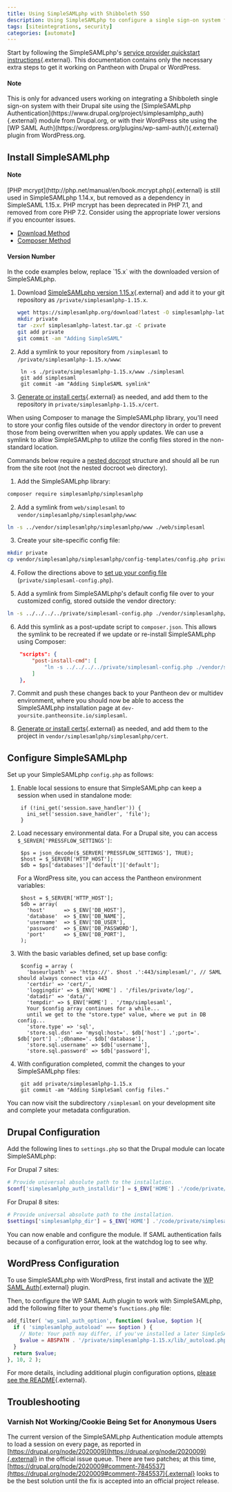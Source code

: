 ```yaml
---
title: Using SimpleSAMLphp with Shibboleth SSO
description: Using SimpleSAMLphp to configure a single sign-on system for your Drupal or WordPress site.
tags: [siteintegrations, security]
categories: [automate]
---
```

Start by following the SimpleSAMLphp's [service provider quickstart instructions](https://simplesamlphp.org/docs/1.15/simplesamlphp-sp){.external}. This documentation contains only the necessary extra steps to get it working on Pantheon with Drupal or WordPress.

<div class="alert alert-info" role="alert">
  <h4 class="info">Note</h4>
  <p markdown="1">This is only for advanced users working on integrating a Shibboleth single sign-on system with their Drupal site using the [SimpleSAMLphp Authentication](https://www.drupal.org/project/simplesamlphp_auth){.external} module from Drupal.org, or with their WordPress site using the [WP SAML Auth](https://wordpress.org/plugins/wp-saml-auth/){.external} plugin from WordPress.org.</p>
</div>

## Install SimpleSAMLphp

<div class="alert alert-info" role="alert">
<h4 class="info">Note</h4>
<p markdown="1">[PHP mcrypt](http://php.net/manual/en/book.mcrypt.php){.external} is still used in SimpleSAMLphp 1.14.x, but removed as a dependency in SimpleSAML 1.15.x. PHP mcrypt has been deprecated in PHP 7.1, and removed from core PHP 7.2. Consider using the appropriate lower versions if you encounter issues.
</p></div>


<!-- Nav tabs -->
<ul class="nav nav-tabs" role="tablist">
  <!-- Active tab -->
  <li id="tab-1-id" role="presentation" class="active"><a href="#tab-1-anchor" aria-controls="tab-1-anchor" role="tab" data-toggle="tab">Download Method</a></li>

  <!-- 2nd Tab Nav -->
  <li id="tab-2-id" role="presentation"><a href="#tab-2-anchor" aria-controls="tab-2-anchor" role="tab" data-toggle="tab">Composer Method</a></li>

</ul>

<!-- Tab panes -->
<div class="tab-content">
<!-- Active pane content -->
<div role="tabpanel" class="tab-pane active" id="tab-1-anchor" markdown="1">

<div class="alert alert-export" role="alert">
<h4 class="info">Version Number</h4>
<p markdown="1">In the code examples below, replace `15.x` with the downloaded version of SimpleSAMLphp.
</p>
</div>

1. Download [SimpleSAMLphp version 1.15.x](https://simplesamlphp.org/){.external} and add it to your git repository as `/private/simplesamlphp-1.15.x`.

    ```bash
    wget https://simplesamlphp.org/download?latest -O simplesamlphp-latest.tar.gz
    mkdir private
    tar -zxvf simplesamlphp-latest.tar.gz -C private
    git add private
    git commit -am "Adding SimpleSAML"
    ```

2. Add a symlink to your repository from `/simplesaml` to `/private/simplesamlphp-1.15.x/www`:


        ln -s ./private/simplesamlphp-1.15.x/www ./simplesaml
        git add simplesaml
        git commit -am "Adding SimpleSAML symlink"

3. [Generate or install certs](https://simplesamlphp.org/docs/1.9/simplesamlphp-sp#section_1_1){.external} as needed, and add them to the repository in `private/simplesamlphp-1.15.x/cert`.
</div>

<!-- 2nd pane content -->
<div role="tabpanel" class="tab-pane" id="tab-2-anchor" markdown="1">
When using Composer to manage the SimpleSAMLphp library, you'll need to store your config files outside of the vendor directory in order to prevent those from being overwritten when you apply updates. We can use a symlink to allow SimpleSAMLphp to utilize the config files stored in the non-standard location.

Commands below require a [nested docroot](/docs/nested-docroot/) structure and should all be run from the site root (not the nested docroot `web` directory).

1. Add the SimpleSAMLphp library:

 ```bash
 composer require simplesamlphp/simplesamlphp
 ```

2. Add a symlink from `web/simplesaml` to `vendor/simplesamlphp/simplesamlphp/www`:

 ```bash
 ln -s ../vendor/simplesamlphp/simplesamlphp/www ./web/simplesaml
 ```

3. Create your site-specific config file:

 ```bash
 mkdir private
 cp vendor/simplesamlphp/simplesamlphp/config-templates/config.php private/simplesaml-config.php
 ```

4. Follow the directions above to [set up your config file](#configure-simplesamlphp) (`private/simplesaml-config.php`).

5. Add a symlink from SimpleSAMLphp's default config file over to your customized config, stored outside the vendor directory:

 ```bash
 ln -s ../../../../private/simplesaml-config.php ./vendor/simplesamlphp/simplesamlphp/config/config.php
 ```

6. Add this symlink as a post-update script to `composer.json`. This allows the symlink to be recreated if we update or re-install SimpleSAMLphp using Composer:

 ```json
     "scripts": {
         "post-install-cmd": [
             "ln -s ../../../../private/simplesaml-config.php ./vendor/simplesamlphp/simplesamlphp/config/config.php"
         ]
     },
 ```

7. Commit and push these changes back to your Pantheon dev or multidev environment, where you should now be able to access the SimpleSAMLphp installation page at `dev-yoursite.pantheonsite.io/simplesaml`.

8. [Generate or install certs](https://simplesamlphp.org/docs/1.9/simplesamlphp-sp#section_1_1){.external} as needed, and add them to the project in `vendor/simplesamlphp/simplesamlphp/cert`.
</div>
</div>

## Configure SimpleSAMLphp

Set up your SimpleSAMLphp `config.php` as follows:

1. Enable local sessions to ensure that SimpleSAMLphp can keep a session when used in standalone mode:


        if (!ini_get('session.save_handler')) {
          ini_set('session.save_handler', 'file');
        }


2. Load necessary environmental data. For a Drupal site, you can access `$_SERVER['PRESSFLOW_SETTINGS']`:


        $ps = json_decode($_SERVER['PRESSFLOW_SETTINGS'], TRUE);
        $host = $_SERVER['HTTP_HOST'];
        $db = $ps['databases']['default']['default'];


    For a WordPress site, you can access the Pantheon environment variables:


        $host = $_SERVER['HTTP_HOST'];
        $db = array(
          'host'      => $_ENV['DB_HOST'],
          'database'  => $_ENV['DB_NAME'],
          'username'  => $_ENV['DB_USER'],
          'password'  => $_ENV['DB_PASSWORD'],
          'port'      => $_ENV['DB_PORT'],
        );


3. With the basic variables defined, set up base config:

        $config = array (
          'baseurlpath' => 'https://'. $host .':443/simplesaml/', // SAML should always connect via 443
          'certdir' => 'cert/',
          'loggingdir' => $_ENV['HOME'] . '/files/private/log/',
          'datadir' => 'data/',
          'tempdir' => $_ENV['HOME'] . '/tmp/simplesaml',
          Your $config array continues for a while...
          until we get to the "store.type" value, where we put in DB config...
          'store.type' => 'sql',
          'store.sql.dsn' => 'mysql:host='. $db['host'] .';port='. $db['port'] .';dbname='. $db['database'],
          'store.sql.username' => $db['username'],
          'store.sql.password' => $db['password'],

4. With configuration completed, commit the changes to your SimpleSAMLphp files:


        git add private/simplesamlphp-1.15.x
        git commit -am "Adding SimpleSaml config files."


You can now visit the subdirectory `/simplesaml` on your development site and complete your metadata configuration.

## Drupal Configuration

Add the following lines to `settings.php` so that the Drupal module can locate SimpleSAMLphp:

For Drupal 7 sites:
```php
# Provide universal absolute path to the installation.
$conf['simplesamlphp_auth_installdir'] = $_ENV['HOME'] .'/code/private/simplesamlphp-1.15.x';
```

For Drupal 8 sites:
```php
# Provide universal absolute path to the installation.
$settings['simplesamlphp_dir'] = $_ENV['HOME'] .'/code/private/simplesamlphp-1.15.x';
```

You can now enable and configure the module. If SAML authentication fails because of a configuration error, look at the watchdog log to see why.

## WordPress Configuration

To use SimpleSAMLphp with WordPress, first install and activate the [WP SAML Auth](https://wordpress.org/plugins/wp-saml-auth/){.external} plugin.

Then, to configure the WP SAML Auth plugin to work with SimpleSAMLphp, add the following filter to your theme's `functions.php` file:

```php
add_filter( 'wp_saml_auth_option', function( $value, $option ){
  if ( 'simplesamlphp_autoload' === $option ) {
    // Note: Your path may differ, if you've installed a later SimpleSAMLphp version
    $value = ABSPATH . '/private/simplesamlphp-1.15.x/lib/_autoload.php';
  }
  return $value;
}, 10, 2 );
```

For more details, including additional plugin configuration options, [please see the README](https://github.com/pantheon-systems/wp-saml-auth/blob/master/README.md){.external}.

## Troubleshooting
### Varnish Not Working/Cookie Being Set for Anonymous Users

The current version of the SimpleSAMLphp Authentication module attempts to load a session on every page, as reported in [https://drupal.org/node/2020009](https://drupal.org/node/2020009){.external} in the official issue queue. There are two patches; at this time, [https://drupal.org/node/2020009#comment-7845537](https://drupal.org/node/2020009#comment-7845537){.external} looks to be the best solution until the fix is accepted into an official project release.

